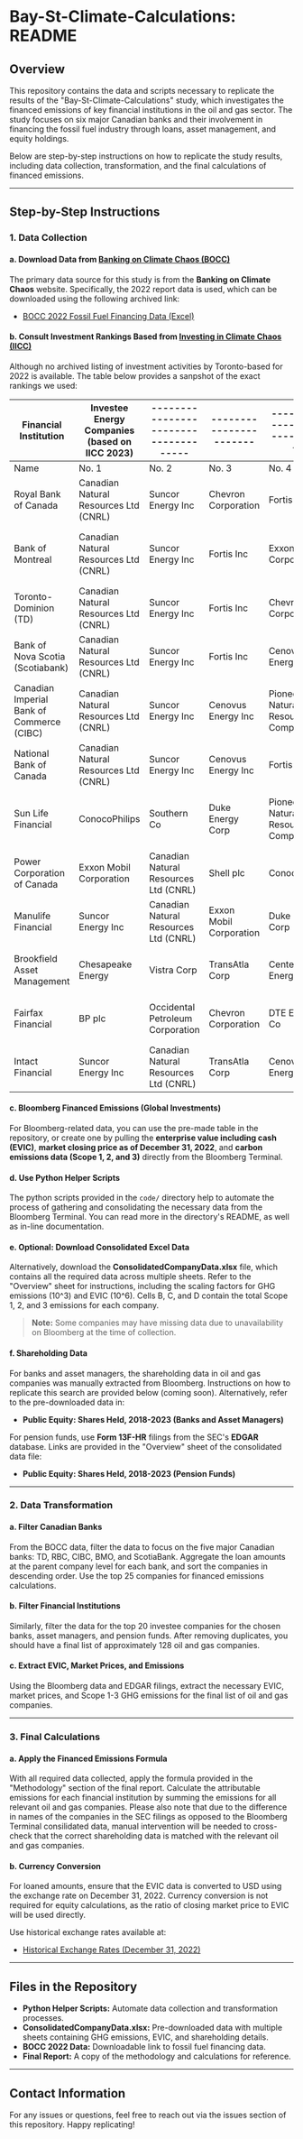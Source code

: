 # Bay-St-Climate-Calculations: README

## Overview

This repository contains the data and scripts necessary to replicate the results of the "Bay-St-Climate-Calculations" study, which investigates the financed emissions of key financial institutions in the oil and gas sector. The study focuses on six major Canadian banks and their involvement in financing the fossil fuel industry through loans, asset management, and equity holdings.

Below are step-by-step instructions on how to replicate the study results, including data collection, transformation, and the final calculations of financed emissions.

---

## Step-by-Step Instructions

### 1. Data Collection

#### a. Download Data from [Banking on Climate Chaos (BOCC)](https://www.bankingonclimatechaos.org/)

The primary data source for this study is from the **Banking on Climate Chaos** website. Specifically, the 2022 report data is used, which can be downloaded using the following archived link:

- [BOCC 2022 Fossil Fuel Financing Data (Excel)](https://web.archive.org/web/20240210093432/https://www.bankingonclimatechaos.org/wp-content/themes/bocc-2021/inc/bcc-data-2023/GROUP-Fossil_Fuel_Financing_by_Company_Banking_on_Climate_Chaos_2023.xlsx)

#### b. Consult Investment Rankings Based from [Investing in Climate Chaos (IICC)](https://investinginclimatechaos.org/)

Although no archived listing of investment activities by Toronto-based for 2022 is available. The table below provides a sanpshot of the exact rankings we used:

| Financial Institution                     | Investee Energy Companies (based on IICC 2023) | ------------------------------------- | ----------------------- | --------------------------------- | ---------------------------- | ----------------------------------- | ------------------------- | ----------------------------------- | -------------------------- | ----------------------------------- | ----------------------------------- | ------------------------------ | ----------------------------------- | ----------------------------------- | ----------------------------------- | -------------------------- | ----------------------------------- | -------------------------------- | ------------------------------ | --------------------------------- |
| ----------------------------------------- | ---------------------------------------------- | ------------------------------------- | ----------------------- | --------------------------------- | ---------------------------- | ----------------------------------- | ------------------------- | ----------------------------------- | -------------------------- | ----------------------------------- | ----------------------------------- | ------------------------------ | ----------------------------------- | ----------------------------------- | ----------------------------------- | -------------------------- | ----------------------------------- | -------------------------------- | ------------------------------ | --------------------------------- |
| Name                                      | No. 1                                          | No. 2                                 | No. 3                   | No. 4                             | No. 5                        | No. 6                               | No. 7                     | No. 8                               | No. 9                      | No. 10                              | No. 11                              | No. 12                         | No. 13                              | No. 14                              | No. 15                              | No. 16                     | No. 17                              | No. 18                           | No. 19                         | No. 20                            |
| Royal Bank of Canada                      | Canadian Natural Resources Ltd (CNRL)          | Suncor Energy Inc                     | Chevron Corporation     | Fortis Inc                        | Exxon Mobil Corporation      | Equinor ASA                         | Duke Energy Corp          | Cenovus Energy Inc                  | Teck Resources Ltd         | Dominion Energy Inc                 | The Williams Companies Inc          | ConocoPhillips                 | Xcel Energy Inc                     | EOG Resources Inc                   | Imperial Oil Ltd                    | TotalEnergies SE           | American Electric Power Company Inc | TransAtla Corp                   | ARC Resources Ltd              | Emera Inc                         |
| Bank of Montreal                          | Canadian Natural Resources Ltd (CNRL)          | Suncor Energy Inc                     | Fortis Inc              | Exxon Mobil Corporation           | Chevron Corporation          | Cenovus Energy Inc                  | Pioneer Natural Resources | Emera Inc                           | ConocoPhillips             | Shell plc                           | Air Products and Chemicals Inc      | BP plc                         | Teck Resources Ltd                  | Imperial Oil Ltd                    | Occidental Petroleum Corporation    | FirstEnergy Corp           | Southern Co                         | EOG Resources Inc                | Duke Energy Corp               | Devon Energy Corporation          |
| Toronto-Dominion (TD)                     | Canadian Natural Resources Ltd (CNRL)          | Suncor Energy Inc                     | Fortis Inc              | Chevron Corporation               | Cenovus Energy Inc           | Exxon Mobil Corporation             | TotalEnergies SE          | ConocoPhillips                      | Tourmaline Oil Corp        | ITOCHU Corporation                  | ARC Resources Ltd                   | Air Products and Chemicals Inc | Emera Inc                           | American Electric Power Company Inc | Equinor ASA                         | Schlumberger Ltd           | Imperial Oil Ltd                    | Enel SpA                         | Ameren Corp                    | Pioneer Natural Resources Company |
| Bank of Nova Scotia (Scotiabank)          | Canadian Natural Resources Ltd (CNRL)          | Suncor Energy Inc                     | Fortis Inc              | Cenovus Energy Inc                | Exxon Mobil Corporation      | Chevron Corporation                 | Teck Resources Ltd        | The Williams Companies Ltd          | Tourmaline Oil Corp        | Xcel Energy Inc                     | WEC Energy Group Inc                | ConocoPhillips                 | Dominion Energy Inc                 | Imperial Oil Ltd                    | American Electric Power Comapny Inc | Shell plc                  | Schlumberger Ltd                    | Equinor ASA                      | FirstEnergy Corp               | CMS Energy Corp                   |
| Canadian Imperial Bank of Commerce (CIBC) | Canadian Natural Resources Ltd (CNRL)          | Suncor Energy Inc                     | Cenovus Energy Inc      | Pioneer Natural Resources Company | Chevron Corporation          | Fortis Inc                          | Teck Resources Ltd        | Tourmaline Oil Corp                 | ConocoPhillips             | Exxon Mobil Corporation             | Shell plc                           | TransAtla Corp                 | ARC Resources Ltd                   | EOG Resources Inc                   | Xcel Energy Inc                     | Imperial Oil Ltd           | Dominion Energy Inc                 | Devon Energy Corporation         | TotalEnergies SE               | The Williams Companies Inc        |
| National Bank of Canada                   | Canadian Natural Resources Ltd (CNRL)          | Suncor Energy Inc                     | Cenovus Energy Inc      | Fortis Inc                        | Teck Resources Ltd           | Petroleo Brasileiro SA - Petrobras  | The Carlyle Group Inc     | Imperial Oil Ltd                    | EOG Resources Ltd          | Exxon Mobil Corporation             | BP plc                              | Chevron Corporation            | Marathon Oil Corporation            | Pioneer Natural Resources Company   | Vermilion Energy Inc                | TransAtla Corp             | Duke Energy Corp                    | Crescent Point Energy Corp       | Air Products and Chemicals Inc | ConocoPhilips                     |
| Sun Life Financial                        | ConocoPhilips                                  | Southern Co                           | Duke Energy Corp        | Pioneer Natural Resources Company | Dominion Energy Inc          | TotalEnergies SE                    | Glencore PLC              | EOG Resources Inc                   | Hess Corporation           | American Electric Power Company Inc | Eni SpA                             | Woodside Petroleum Ltd         | Xcel Energy Inc                     | Galp Energia SGPS SA                | Suncor Energy Inc                   | Shell plc                  | Diamondback Energy Inc              | AES Corp                         | CenterPoint Energy Inc         | RWE AG                            |
| Power Corporation of Canada               | Exxon Mobil Corporation                        | Canadian Natural Resources Ltd (CNRL) | Shell plc               | ConocoPhillips                    | Suncor Energy Inc            | American Electric Power Comapny Inc | Chevron Corporation       | NRG Energy Inc                      | ARC Resources Ltd          | Southern Co                         | Cenovus Energy Inc                  | Duke Energy Corp               | Glencore PLC                        | Fortis Inc                          | Tourmaline Oil Corp                 | The Williams Companies Inc | Schlumberger Ltd                    | EOG Resources Inc                | TotalEnergies SE               | Ameren Corp                       |
| Manulife Financial                        | Suncor Energy Inc                              | Canadian Natural Resources Ltd (CNRL) | Exxon Mobil Corporation | Duke Energy Corp                  | Cenovus Energy Inc           | Occidental Petroleum Corporation    | Shell plc                 | Xcel Energy Inc                     | The Williams Companies Inc | Chevron Corporation                 | Fortis Inc                          | FirstEnergy Corp               | American Electric Power Company Inc | ConocoPhillips                      | TotalEnergies SE                    | Alliant Energy Corp        | Continental Resources Inc           | OGE Energy Corp                  | Southern Co                    | WEC Energy Group Inc              |
| Brookfield Asset Management               | Chesapeake Energy                              | Vistra Corp                           | TransAtla Corp          | CenterPoint Energy Inc            | Dominion Energy Inc          | Xcel Energy Inc                     | FirstEnergy Corp          | American Electric Power Company Inc | Ameren Corp                | The Williams Companies Inc          | Petreoleo Brasileiro SA - Petrobras | Civitas Resources Inc          | Berry Corporation (bry)             | Aluminum Corporation of China       | Battalion Oil Corporation           | Vista Energy SAB de CV     | Pampa Energia SA                    | Occidental Petroleum Corporation | RWE AG                         | Southern Co                       |
| Fairfax Financial                         | BP plc                                         | Occidental Petroleum Corporation      | Chevron Corporation     | DTE Energy Co                     | Berkshire Hathaway Energy Co | American Electric Power Comapny Inc | Diamondback Energy Inc    | Duke Energy Co                      | Devon Energy Corporation   | Pioneer Natural Resources Company   | EOG Resources Inc                   | The Williams Companies Inc     | TotalEnergies SE                    |                                     |                                     |                            |                                     |                                  |                                |                                   |
| Intact Financial                          | Suncor Energy Inc                              | Canadian Natural Resources Ltd (CNRL) | TransAtla Corp          | Cenovus Energy Inc                | Fortis Inc                   | Crescent Point Energy Corp          | Imperial Oil Ltd          | Chevron Corporation                 | Southern Co                | Vermilion Energy Inc                | Pioneer Natural Resources Company   | Dominion Energy Inc            | Air Products and Chemicals Inc      | AES Corp                            | EOG Resources Inc                   | Teck Resources Ltd         | Exxon Mobil Corporation             | Obsidian Energy Ltd              | The Williams Companies Inc     |                                   |

#### c. Bloomberg Financed Emissions (Global Investments)

For Bloomberg-related data, you can use the pre-made table in the repository, or create one by pulling the **enterprise value including cash (EVIC)**, **market closing price as of December 31, 2022**, and **carbon emissions data (Scope 1, 2, and 3)** directly from the Bloomberg Terminal.

#### d. Use Python Helper Scripts

The python scripts provided in the `code/` directory help to automate the process of gathering and consolidating the necessary data from the Bloomberg Terminal. You can read more in the directory's README, as well as in-line documentation.

#### e. Optional: Download Consolidated Excel Data

Alternatively, download the **ConsolidatedCompanyData.xlsx** file, which contains all the required data across multiple sheets. Refer to the "Overview" sheet for instructions, including the scaling factors for GHG emissions (10^3) and EVIC (10^6). Cells B, C, and D contain the total Scope 1, 2, and 3 emissions for each company.

> **Note:** Some companies may have missing data due to unavailability on Bloomberg at the time of collection.

#### f. Shareholding Data

For banks and asset managers, the shareholding data in oil and gas companies was manually extracted from Bloomberg. Instructions on how to replicate this search are provided below (coming soon). Alternatively, refer to the pre-downloaded data in:

- **Public Equity: Shares Held, 2018-2023 (Banks and Asset Managers)**

For pension funds, use **Form 13F-HR** filings from the SEC's **EDGAR** database. Links are provided in the "Overview" sheet of the consolidated data file:

- **Public Equity: Shares Held, 2018-2023 (Pension Funds)**

---

### 2. Data Transformation

#### a. Filter Canadian Banks

From the BOCC data, filter the data to focus on the five major Canadian banks: TD, RBC, CIBC, BMO, and ScotiaBank. Aggregate the loan amounts at the parent company level for each bank, and sort the companies in descending order. Use the top 25 companies for financed emissions calculations.

#### b. Filter Financial Institutions

Similarly, filter the data for the top 20 investee companies for the chosen banks, asset managers, and pension funds. After removing duplicates, you should have a final list of approximately 128 oil and gas companies.

#### c. Extract EVIC, Market Prices, and Emissions

Using the Bloomberg data and EDGAR filings, extract the necessary EVIC, market prices, and Scope 1-3 GHG emissions for the final list of oil and gas companies.

---

### 3. Final Calculations

#### a. Apply the Financed Emissions Formula

With all required data collected, apply the formula provided in the "Methodology" section of the final report. Calculate the attributable emissions for each financial institution by summing the emissions for all relevant oil and gas companies. Please also note that due to the difference in names of the companies in the SEC filings as opposed to the Bloomberg Terminal consilidated data, manual intervention will be needed to cross-check that the correct shareholding data is matched with the relevant oil and gas companies. 

#### b. Currency Conversion

For loaned amounts, ensure that the EVIC data is converted to USD using the exchange rate on December 31, 2022. Currency conversion is not required for equity calculations, as the ratio of closing market price to EVIC will be used directly.

Use historical exchange rates available at:

- [Historical Exchange Rates (December 31, 2022)](https://www.x-rates.com/historical/?from=USD&amount=1&date=2022-12-31#google_vignette)

---

## Files in the Repository

- **Python Helper Scripts:** Automate data collection and transformation processes.
- **ConsolidatedCompanyData.xlsx:** Pre-downloaded data with multiple sheets containing GHG emissions, EVIC, and shareholding details.
- **BOCC 2022 Data:** Downloadable link to fossil fuel financing data.
- **Final Report:** A copy of the methodology and calculations for reference.

---

## Contact Information

For any issues or questions, feel free to reach out via the issues section of this repository. Happy replicating!
